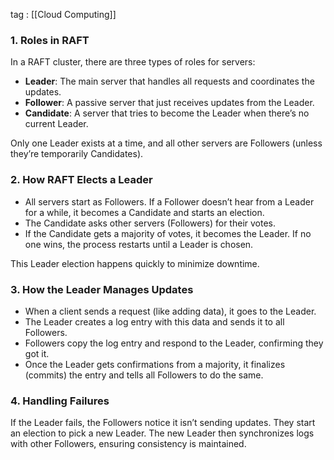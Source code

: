 tag : [[Cloud Computing]] 


### 1. Roles in RAFT

In a RAFT cluster, there are three types of roles for servers:

- **Leader**: The main server that handles all requests and coordinates the updates.
- **Follower**: A passive server that just receives updates from the Leader.
- **Candidate**: A server that tries to become the Leader when there’s no current Leader.

Only one Leader exists at a time, and all other servers are Followers (unless they’re temporarily Candidates).

### 2. How RAFT Elects a Leader

- All servers start as Followers. If a Follower doesn’t hear from a Leader for a while, it becomes a Candidate and starts an election.
- The Candidate asks other servers (Followers) for their votes.
- If the Candidate gets a majority of votes, it becomes the Leader. If no one wins, the process restarts until a Leader is chosen.

This Leader election happens quickly to minimize downtime.

### 3. How the Leader Manages Updates

- When a client sends a request (like adding data), it goes to the Leader.
- The Leader creates a log entry with this data and sends it to all Followers.
- Followers copy the log entry and respond to the Leader, confirming they got it.
- Once the Leader gets confirmations from a majority, it finalizes (commits) the entry and tells all Followers to do the same.

### 4. Handling Failures

If the Leader fails, the Followers notice it isn’t sending updates. They start an election to pick a new Leader. The new Leader then synchronizes logs with other Followers, ensuring consistency is maintained.
